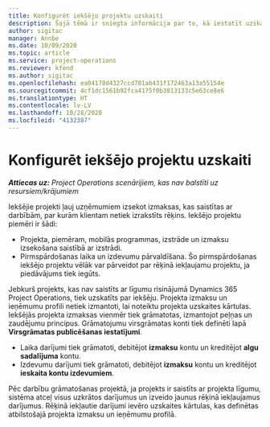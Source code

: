 ```yaml
---
title: Konfigurēt iekšējo projektu uzskaiti
description: Šajā tēmā ir sniegta informācija par to, kā iestatīt uzskaites metodes Project Operations iekšējiem projektiem.
author: sigitac
manager: Annbe
ms.date: 10/09/2020
ms.topic: article
ms.service: project-operations
ms.reviewer: kfend
ms.author: sigitac
ms.openlocfilehash: ea04178d4327ccd701ab431f172463a13a55154e
ms.sourcegitcommit: 4cf1dc1561b92fca4175f0b3813133c5e63ce8e6
ms.translationtype: HT
ms.contentlocale: lv-LV
ms.lasthandoff: 10/28/2020
ms.locfileid: "4132387"
---
```

# <a name="configure-accounting-for-internal-projects"></a>Konfigurēt iekšējo projektu uzskaiti

_**Attiecas uz:** Project Operations scenārijiem, kas nav balstīti uz resursiem/krājumiem_

Iekšējie projekti ļauj uzņēmumiem izsekot izmaksas, kas saistītas ar darbībām, par kurām klientam netiek izrakstīts rēķins. Iekšējo projektu piemēri ir šādi:

- Projekta, piemēram, mobilās programmas, izstrāde un izmaksu izsekošana saistībā ar izstrādi.
- Pirmspārdošanas laika un izdevumu pārvaldīšana. Šo pirmspārdošanas iekšējo projektu vēlāk var pārveidot par rēķinā iekļaujamu projektu, ja piedāvājums tiek iegūts.

Jebkurš projekts, kas nav saistīts ar līgumu risinājumā Dynamics 365 Project Operations, tiek uzskatīts par iekšēju. Projekta izmaksu un ieņēmumu profili netiek izmantoti, lai noteiktu projekta uzskaites kārtulas. Iekšējās projekta izmaksas vienmēr tiek grāmatotas, izmantojot peļņas un zaudējumu principus. Grāmatojumu virsgrāmatas konti tiek definēti lapā **Virsgrāmatas publicēšanas iestatījumi**.

- Laika darījumi tiek grāmatoti, debitējot **izmaksu** kontu un kreditējot **algu sadalījuma** kontu.
- Izdevumu darījumi tiek grāmatoti, debitējot **izmaksu** kontu un kreditējot **ieskaita kontu izdevumiem**.

Pēc darbību grāmatošanas projektā, ja projekts ir saistīts ar projekta līgumu, sistēma atceļ visus uzkrātos darījumus un izveido jaunus rēķinā iekļaujamus darījumus. Rēķinā iekļautie darījumi ievēro uzskaites kārtulas, kas definētas atbilstošajā projekta izmaksu un ieņēmumu profilā.


